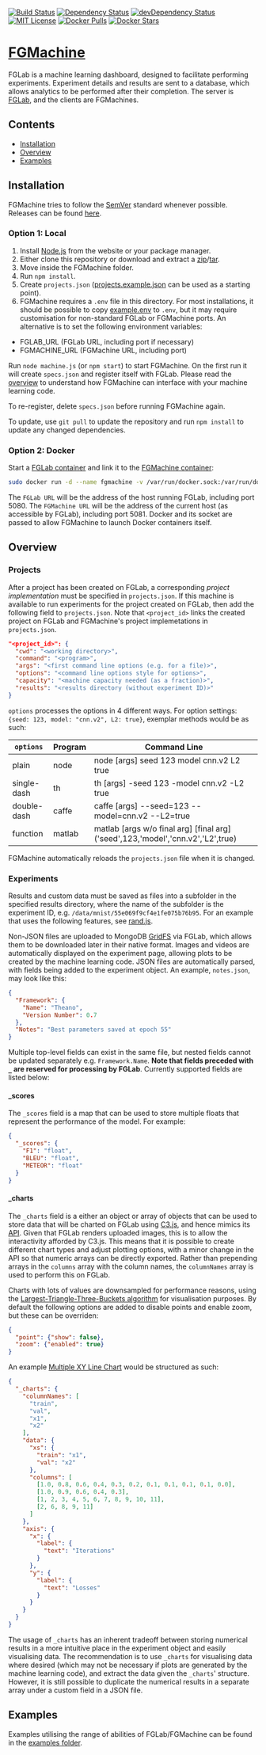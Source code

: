 [![Build Status](https://img.shields.io/travis/Kaixhin/FGMachine.svg)](https://travis-ci.org/Kaixhin/FGMachine)
[![Dependency Status](https://img.shields.io/david/kaixhin/fgmachine.svg)](https://david-dm.org/Kaixhin/FGMachine)
[![devDependency Status](https://img.shields.io/david/dev/kaixhin/fgmachine.svg)](https://david-dm.org/Kaixhin/FGMachine#info=devDependencies)
[![MIT License](https://img.shields.io/badge/license-MIT-blue.svg)](https://github.com/Kaixhin/FGMachine/blob/master/LICENSE)
[![Docker Pulls](https://img.shields.io/docker/pulls/kaixhin/fgmachine.svg)](https://hub.docker.com/r/kaixhin/fgmachine/)
[![Docker Stars](https://img.shields.io/docker/stars/kaixhin/fgmachine.svg)](https://hub.docker.com/r/kaixhin/fgmachine/)

# [FGMachine](http://kaixhin.github.io/FGLab/)

FGLab is a machine learning dashboard, designed to facilitate performing experiments. Experiment details and results are sent to a database, which allows analytics to be performed after their completion. The server is [FGLab](https://github.com/Kaixhin/FGLab), and the clients are FGMachines.

## Contents

- [Installation](https://github.com/Kaixhin/FGMachine#installation)
- [Overview](https://github.com/Kaixhin/FGMachine#overview)
- [Examples](https://github.com/Kaixhin/FGMachine#examples)

## Installation

FGMachine tries to follow the [SemVer](http://semver.org/) standard whenever possible. Releases can be found [here](https://github.com/Kaixhin/FGMachine/releases).

### Option 1: Local

1. Install [Node.js](https://nodejs.org/) from the website or your package manager.
1. Either clone this repository or download and extract a [zip](https://github.com/Kaixhin/FGMachine/zipball/master)/[tar](https://github.com/Kaixhin/FGMachine/tarball/master).
1. Move inside the FGMachine folder.
1. Run `npm install`.
1. Create `projects.json` ([projects.example.json](https://github.com/Kaixhin/FGMachine/blob/master/projects.example.json) can be used as a starting point).
1. FGMachine requires a `.env` file in this directory. For most installations, it should be possible to copy [example.env](https://github.com/Kaixhin/FGMachine/blob/master/example.env) to `.env`, but it may require customisation for non-standard FGLab or FGMachine ports. An alternative is to set the following environment variables:
  - FGLAB_URL (FGLab URL, including port if necessary)
  - FGMACHINE_URL (FGMachine URL, including port)

Run `node machine.js` (or `npm start`) to start FGMachine. On the first run it will create `specs.json` and register itself with FGLab. Please read the [overview](https://github.com/Kaixhin/FGMachine#overview) to understand how FGMachine can interface with your machine learning code.

To re-register, delete `specs.json` before running FGMachine again.

To update, use `git pull` to update the repository and run `npm install` to update any changed dependencies.

### Option 2: Docker

Start a [FGLab container](https://hub.docker.com/r/kaixhin/fglab/) and link it to the [FGMachine container](https://hub.docker.com/r/kaixhin/fgmachine/):

```sh
sudo docker run -d --name fgmachine -v /var/run/docker.sock:/var/run/docker.sock -v $(which docker):$(which docker) -e FGLAB_URL=<FGLab URL> -e FGMACHINE_URL=<FGMachine URL> -p 5081:5081 kaixhin/fgmachine
```

The `FGLab URL` will be the address of the host running FGLab, including port 5080. The `FGMachine URL` will be the address of the current host (as accessible by FGLab), including port 5081. Docker and its socket are passed to allow FGMachine to launch Docker containers itself.

## Overview

### Projects

After a project has been created on FGLab, a corresponding *project implementation* must be specified in `projects.json`. If this machine is available to run experiments for the project created on FGLab, then add the following field to `projects.json`. Note that `<project_id>` links the created project on FGLab and FGMachine's project implemetations in `projects.json`.

```json
"<project_id>": {
  "cwd": "<working directory>",
  "command": "<program>",
  "args": "<first command line options (e.g. for a file)>",
  "options": "<command line options style for options>",
  "capacity": "<machine capacity needed (as a fraction)>",
  "results": "<results directory (without experiment ID)>"
}
```

`options` processes the options in 4 different ways. For option settings: `{seed: 123, model: "cnn.v2", L2: true}`, exemplar methods would be as such:

| `options`   | Program | Command Line                                                                    |
|-------------|---------|---------------------------------------------------------------------------------|
| plain       | node    | node [args] seed 123 model cnn.v2 L2 true                                       |
| single-dash | th      | th [args] -seed 123 -model cnn.v2 -L2 true                                      |
| double-dash | caffe   | caffe [args] --seed=123 --model=cnn.v2 --L2=true                                |
| function    | matlab  | matlab [args w/o final arg] [final arg]\('seed',123,'model','cnn.v2','L2',true) |

FGMachine automatically reloads the `projects.json` file when it is changed.

### Experiments

Results and custom data must be saved as files into a subfolder in the specified results directory, where the name of the subfolder is the experiment ID, e.g. `/data/mnist/55e069f9cf4e1fe075b76b95`. For an example that uses the following features, see [rand.js](https://github.com/Kaixhin/FGMachine/blob/master/test/rand.js). 

Non-JSON files are uploaded to MongoDB [GridFS](http://docs.mongodb.org/manual/core/gridfs/) via FGLab, which allows them to be downloaded later in their native format. Images and videos are automatically displayed on the experiment page, allowing plots to be created by the machine learning code. JSON files are automatically parsed, with fields being added to the experiment object. An example, `notes.json`, may look like this:

```json
{
  "Framework": {
    "Name": "Theano",
    "Version Number": 0.7
  },
  "Notes": "Best parameters saved at epoch 55"
}
```

Multiple top-level fields can exist in the same file, but nested fields cannot be updated separately e.g. `Framework.Name`. **Note that fields preceded with `_` are reserved for processing by FGLab**. Currently supported fields are listed below:

#### _scores

The `_scores` field is a map that can be used to store multiple floats that represent the performance of the model. For example:

```json
{
  "_scores": {
    "F1": "float",
    "BLEU": "float",
    "METEOR": "float"
  }
}
```

#### _charts

The `_charts` field is a either an object or array of objects that can be used to store data that will be charted on FGLab using [C3.js](http://c3js.org/), and hence mimics its [API](http://c3js.org/examples.html). Given that FGLab renders uploaded images, this is to allow the interactivity afforded by C3.js. This means that it is possible to create different chart types and adjust plotting options, with a minor change in the API so that numeric arrays can be directly exported. Rather than prepending arrays in the `columns` array with the column names, the `columnNames` array is used to perform this on FGLab.

Charts with lots of values are downsampled for performance reasons, using the [Largest-Triangle-Three-Buckets algorithm](http://hdl.handle.net/1946/15343) for visualisation purposes. By default the following options are added to disable points and enable zoom, but these can be overriden:

```json
{
  "point": {"show": false},
  "zoom": {"enabled": true}
}
```

An example [Multiple XY Line Chart](http://c3js.org/samples/simple_xy_multiple.html) would be structured as such:

```json
{
  "_charts": {
    "columnNames": [
      "train",
      "val",
      "x1",
      "x2"
    ],
    "data": {
      "xs": {
        "train": "x1",
        "val": "x2"
      },
      "columns": [
        [1.0, 0.8, 0.6, 0.4, 0.3, 0.2, 0.1, 0.1, 0.1, 0.1, 0.0],
        [1.0, 0.9, 0.6, 0.4, 0.3],
        [1, 2, 3, 4, 5, 6, 7, 8, 9, 10, 11],
        [2, 6, 8, 9, 11]
      ]
    },
    "axis": {
      "x": {
        "label": {
          "text": "Iterations"
        }
      },
      "y": {
        "label": {
          "text": "Losses"
        }
      }
    }
  }
}
```

The usage of `_charts` has an inherent tradeoff between storing numerical results in a more intuitive place in the experiment object and easily visualising data. The recommendation is to use `_charts` for visualising data where desired (which may not be necessary if plots are generated by the machine learning code), and extract the data given the `_charts`' structure. However, it is still possible to duplicate the numerical results in a separate array under a custom field in a JSON file.

## Examples

Examples utilising the range of abilities of FGLab/FGMachine can be found in the [examples folder](https://github.com/Kaixhin/FGMachine/tree/master/examples).
